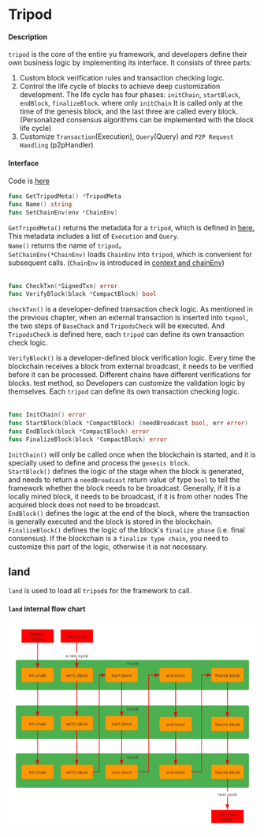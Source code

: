 # Tripod  
#### Description
`tripod` is the core of the entire yu framework, and developers define their own business logic by implementing its interface. It consists of three parts:  
1.  Custom block verification rules and transaction checking logic.   
2.  Control the life cycle of blocks to achieve deep customization development. The life cycle has four phases: `initChain`, `startBlock`, `endBlock`, `finalizeBlock`. where only `initChain`
    It is called only at the time of the genesis block, and the last three are called every block. (Personalized consensus algorithms can be implemented with the block life cycle)   
3. Customize `Transaction`(Execution), `Query`(Query) and `P2P Request Handling` (p2pHandler) 
#### Interface  
Code is [here](https://github.com/yu-org/yu/blob/master/core/tripod/tripod.go)  

```go
func GetTripodMeta() *TripodMeta
func Name() string
func SetChainEnv(env *ChainEnv)
```
`GetTripodMeta()` returns the metadata for a `tripod`, which is defined in [here. ](https://github.com/yu-org/yu/blob/master/core/tripod/tripod_meta.go)
This metadata includes a list of `Execution` and `Query`.  
`Name()` returns the name of `tripod`。  
`SetChainEnv(*ChainEnv)` loads `ChainEnv` into `tripod`, which is convenient for subsequent calls. (`ChainEnv` is introduced in [context and chainEnv](5.2context与chainEnv.md))

## 
```go
func CheckTxn(*SignedTxn) error
func VerifyBlock(block *CompactBlock) bool
``` 
`checkTxn()` is a developer-defined transaction check logic. As mentioned in the previous chapter, when an external transaction is inserted into `txpool`, the two steps of `BaseChack` and `TripodsCheck` will be executed.
And `TripodsCheck` is defined here, each `tripod` can define its own transaction check logic.    

`VerifyBlock()` is a developer-defined block verification logic. Every time the blockchain receives a block from external broadcast, it needs to be verified before it can be processed. Different chains have different verifications for blocks. test method, so
Developers can customize the validation logic by themselves. Each `tripod` can define its own transaction checking logic.

##  
```go
func InitChain() error
func StartBlock(block *CompactBlock) (needBroadcast bool, err error)
func EndBlock(block *CompactBlock) error
func FinalizeBlock(block *CompactBlock) error
```  
`InitChain()` will only be called once when the blockchain is started, and it is specially used to define and process the `genesis block`.  
`StartBlock()` defines the logic of the stage when the block is generated, and needs to return a `needBroadcast` return value of type `bool` to tell the framework whether the block needs to be broadcast. Generally, if it is a locally mined block, it needs to be broadcast, if it is from other nodes
The acquired block does not need to be broadcast.    
`EndBlock()` defines the logic at the end of the block, where the transaction is generally executed and the block is stored in the blockchain.     
`FinalizeBlock()` defines the logic of the block's `finalize phase` (i.e. final consensus). If the blockchain is a `finalize type chain`, you need to customize this part of the logic, otherwise it is not necessary.


## land
`land` is used to load all `tripod`s for the framework to call.
#### `land` internal flow chart
![image](land内部流程图.png)

 